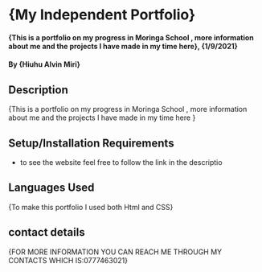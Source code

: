 # {My Independent Portfolio}
#### {This is a portfolio on my progress in Moringa School , more information about me and the projects I have made in my time here}, {1/9/2021}
#### By **{Hiuhu Alvin Miri}**
## Description
{This is a portfolio on my progress in Moringa School , more information about me and the projects I have made in my time here }
## Setup/Installation Requirements
* to see the website feel free to follow the link in the descriptio
## Languages Used
{To make this portfolio I used both Html and CSS}
##  contact details
{FOR MORE INFORMATION YOU CAN REACH ME THROUGH MY CONTACTS WHICH IS:0777463021}

